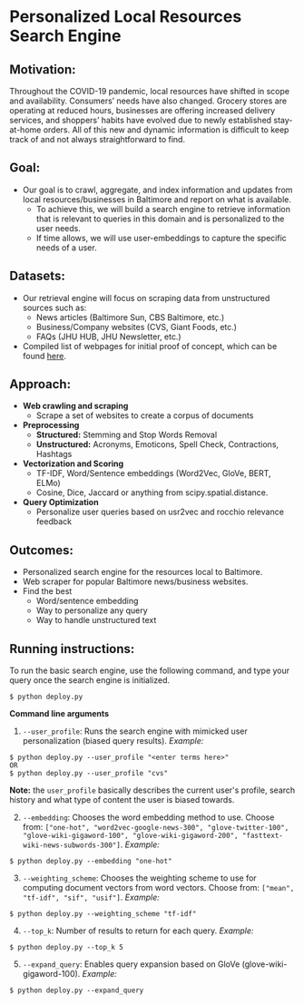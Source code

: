 # Personalized Local Resources Search Engine

## Motivation:
Throughout the COVID-19 pandemic, local resources have shifted in scope and availability. Consumers’ needs have also changed. Grocery stores are operating at reduced hours, businesses are offering increased delivery services, and shoppers’ habits have evolved due to newly established stay-at-home orders. All of this new and dynamic information is difficult to keep track of and not always straightforward to find.


## Goal:
- Our goal is to crawl, aggregate, and index information and updates from local resources/businesses in Baltimore and report on what is available.
  - To achieve this, we will build a search engine to retrieve information that is relevant to queries in this domain and is personalized to the user needs.
  - If time allows, we will use user-embeddings to capture the specific needs of a user.


## Datasets:
- Our retrieval engine will focus on scraping data from unstructured sources such as:
  - News articles (Baltimore Sun, CBS Baltimore, etc.)
  - Business/Company websites (CVS, Giant Foods, etc.)
  - FAQs (JHU HUB, JHU Newsletter, etc.)
- Compiled list of webpages for initial proof of concept, which can be found [here](https://docs.google.com/spreadsheets/d/1lw6fKY5JoMut-U1w-uCL6YN6VV_qd6RsKVaMCLCd0v8/edit?usp=sharing).

## Approach:
- **Web crawling and scraping**
  - Scrape a set of websites to create a corpus of documents
- **Preprocessing**
  - **Structured:** Stemming and Stop Words Removal
  - **Unstructured:** Acronyms, Emoticons, Spell Check, Contractions, Hashtags
- **Vectorization and Scoring**
  - TF-IDF, Word/Sentence embeddings (Word2Vec, GloVe, BERT, ELMo)
  - Cosine, Dice, Jaccard or anything from scipy.spatial.distance.
- **Query Optimization**
  - Personalize user queries based on usr2vec and rocchio relevance feedback

## Outcomes:
- Personalized search engine for the resources local to Baltimore.
- Web scraper for popular Baltimore news/business websites.
- Find the best
  - Word/sentence embedding
  - Way to personalize any query
  - Way to handle unstructured text

## Running instructions:

To run the basic search engine, use the following command, and type your query once the search engine is initialized.
```
$ python deploy.py
```

**Command line arguments**
1. `--user_profile`: Runs the search engine with mimicked user personalization (biased query results). _Example:_
  ```
  $ python deploy.py --user_profile "<enter terms here>"
  OR
  $ python deploy.py --user_profile "cvs"
  ```
  **Note:** the `user_profile` basically describes the current user's profile, search history and what type of content the user is biased towards.

2. `--embedding`: Chooses the word embedding method to use. Choose from: `["one-hot", "word2vec-google-news-300", "glove-twitter-100", "glove-wiki-gigaword-100", "glove-wiki-gigaword-200", "fasttext-wiki-news-subwords-300"]`. _Example:_
  ```
  $ python deploy.py --embedding "one-hot"
  ```
3. `--weighting_scheme`: Chooses the weighting scheme to use for computing document vectors from word vectors. Choose from: `["mean", "tf-idf", "sif", "usif"]`. _Example:_
  ```
  $ python deploy.py --weighting_scheme "tf-idf"
  ```
4. `--top_k`: Number of results to return for each query. _Example:_
  ```
  $ python deploy.py --top_k 5
  ```
5. `--expand_query`: Enables query expansion based on GloVe (glove-wiki-gigaword-100). _Example:_
  ```
  $ python deploy.py --expand_query
  ```

